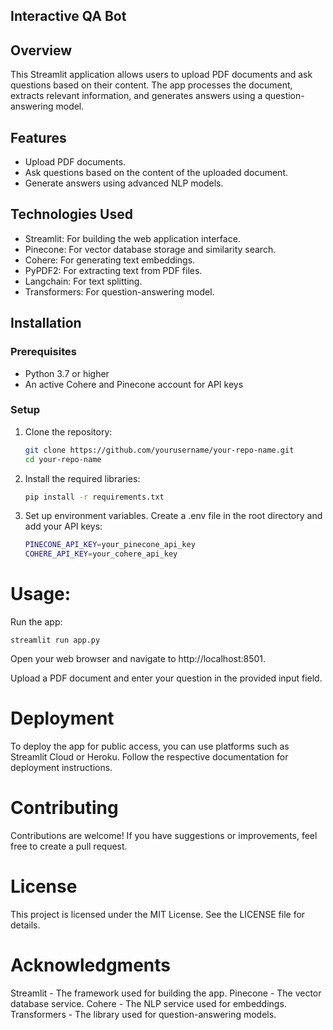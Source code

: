 ## Interactive QA Bot

## Overview
This Streamlit application allows users to upload PDF documents and ask questions based on their content. The app processes the document, extracts relevant information, and generates answers using a question-answering model.

## Features
- Upload PDF documents.
- Ask questions based on the content of the uploaded document.
- Generate answers using advanced NLP models.

## Technologies Used
- Streamlit: For building the web application interface.
- Pinecone: For vector database storage and similarity search.
- Cohere: For generating text embeddings.
- PyPDF2: For extracting text from PDF files.
- Langchain: For text splitting.
- Transformers: For question-answering model.

## Installation

### Prerequisites
- Python 3.7 or higher
- An active Cohere and Pinecone account for API keys

### Setup
1. Clone the repository:
   ```bash
   git clone https://github.com/yourusername/your-repo-name.git
   cd your-repo-name
2. Install the required libraries:
   ```bash
   pip install -r requirements.txt

5. Set up environment variables. Create a .env file in the root directory and add your API keys:
   ```bash
   PINECONE_API_KEY=your_pinecone_api_key
   COHERE_API_KEY=your_cohere_api_key

# Usage:
   Run the app:
   
    streamlit run app.py

  Open your web browser and navigate to http://localhost:8501.

  Upload a PDF document and enter your question in the provided input field.


# Deployment
To deploy the app for public access, you can use platforms such as Streamlit Cloud or Heroku. Follow the respective documentation for deployment instructions.

# Contributing
Contributions are welcome! If you have suggestions or improvements, feel free to create a pull request.

# License
This project is licensed under the MIT License. See the LICENSE file for details.


# Acknowledgments
Streamlit - The framework used for building the app.
Pinecone - The vector database service.
Cohere - The NLP service used for embeddings.
Transformers - The library used for question-answering models.

   
